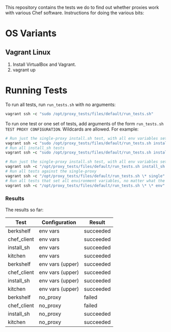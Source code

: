 This repository contains the tests we do to find out whether proxies work with various Chef software. Instructions for doing the various bits:

# OS Variants

## Vagrant Linux

1. Install VirtualBox and Vagrant.
2. vagrant up

# Running Tests

To run all tests, run `run_tests.sh` with no arguments:

```ruby
vagrant ssh -c "sudo /opt/proxy_tests/files/default/run_tests.sh"
```

To run one test or one set of tests, add arguments of the form `run_tests.sh TEST PROXY CONFIGURATION`. Wildcards are allowed. For example:

```ruby
# Run just the single-proxy install.sh test, with all env variables set
vagrant ssh -c "sudo /opt/proxy_tests/files/default/run_tests.sh install_sh single env"
# Run all install_sh tests
vagrant ssh -c "sudo /opt/proxy_tests/files/default/run_tests.sh install_sh"
```

```ruby
# Run just the single-proxy install.sh test, with all env variables set
vagrant ssh -c "/opt/proxy_tests/files/default/run_tests.sh install_sh single env"
# Run all tests against the single-proxy
vagrant ssh -c "/opt/proxy_tests/files/default/run_tests.sh \* single"
# Run all tests that set all environment variables, no matter what the proxy
vagrant ssh -c "/opt/proxy_tests/files/default/run_tests.sh \* \* env"
```

### Results

The results so far:

| Test        | Configuration    | Result    |
|-------------|------------------|-----------|
| berkshelf   | env vars         | succeeded |
| chef_client | env vars         | succeeded |
| install_sh  | env vars         | succeeded |
| kitchen     | env vars         | succeeded |
| berkshelf   | env vars (upper) | succeeded |
| chef_client | env vars (upper) | succeeded |
| install_sh  | env vars (upper) | succeeded |
| kitchen     | env vars (upper) | succeeded |
| berkshelf   | no_proxy         | failed    |
| chef_client | no_proxy         | failed    |
| install_sh  | no_proxy         | succeeded |
| kitchen     | no_proxy         | succeeded |
